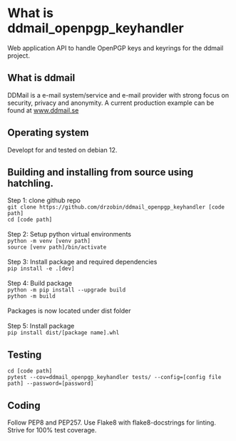 # What is ddmail_openpgp_keyhandler
Web application API to handle OpenPGP keys and keyrings for the ddmail project.

## What is ddmail
DDMail is a e-mail system/service and e-mail provider with strong focus on security, privacy and anonymity. A current production example can be found at www.ddmail.se

## Operating system
Developt for and tested on debian 12.

## Building and installing from source using hatchling.
Step 1: clone github repo<br>
`git clone https://github.com/drzobin/ddmail_openpgp_keyhandler [code path]`<br>
`cd [code path]`<br>
<br>
Step 2: Setup python virtual environments<br>
`python -m venv [venv path]`<br>
`source [venv path]/bin/activate`<br>
<br>
Step 3: Install package and required dependencies<br>
`pip install -e .[dev]`<br>
<br>
Step 4: Build package<br>
`python -m pip install --upgrade build`<br>
`python -m build `<br><br>
Packages is now located under dist folder<br>
<br>
Step 5: Install package<br>
`pip install dist/[package name].whl`

## Testing
`cd [code path]`<br>
`pytest --cov=ddmail_openpgp_keyhandler tests/ --config=[config file path] --password=[password]`

## Coding
Follow PEP8 and PEP257. Use Flake8 with flake8-docstrings for linting. Strive for 100% test coverage.
